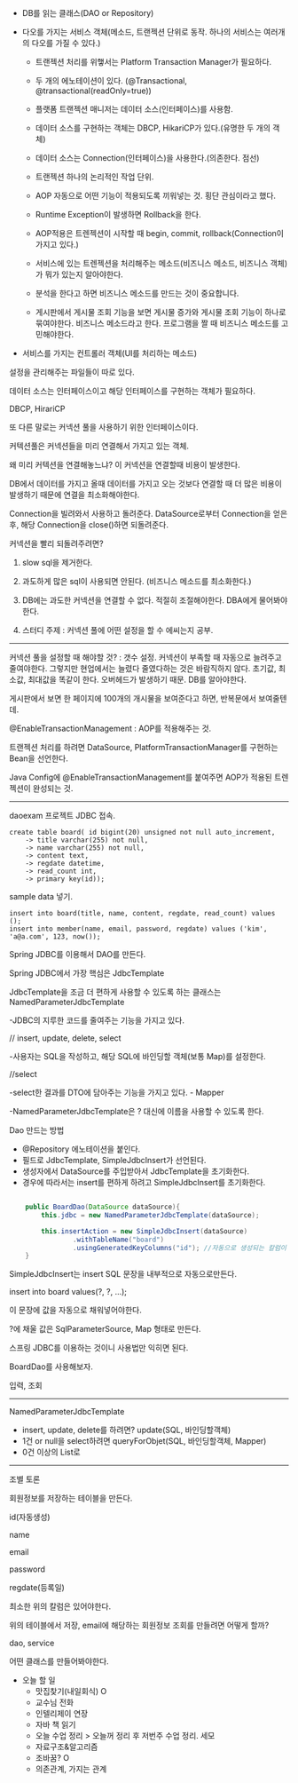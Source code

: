 * DB를 읽는 클래스(DAO or Repository)

* 다오를 가지는 서비스 객체(메소드, 트랜젝션 단위로 동작. 하나의 서비스는 여러개의 다오를 가질 수 있다.)

  * 트랜젝션 처리를 위햏서는 Platform Transaction Manager가 필요하다.

  * 두 개의 에노테이션이 있다. (@Transactional, @transactional(readOnly=true))

  * 플랫폼 트랜젝션 매니저는 데이터 소스(인터페이스)를 사용함.

  * 데이터 소스를 구현하는 객체는 DBCP, HikariCP가 있다.(유명한 두 개의 객체)

  * 데이터 소스는 Connection(인터페이스)을 사용한다.(의존한다. 점선)

  * 트랜젝션 하나의 논리적인 작업 단위. 

  * AOP 자동으로 어떤 기능이 적용되도록 끼워넣는 것. 횡단 관심이라고 했다.

  * Runtime Exception이 발생하면 Rollback을 한다. 

  * AOP적용은 트렌젝션이 시작할 때 begin, commit, rollback(Connection이 가지고 있다.)

  * 서비스에 있는 트렌젝션을 처리해주는 메소드(비즈니스 메소드, 비즈니스 객체)가 뭐가 있는지 알아야한다.

  * 분석을 한다고 하면 비즈니스 메소드를 만드는 것이 중요합니다.

  * 게시판에서 게시물 조회 기능을 보면 게시물 증가와 게시물 조회 기능이 하나로 묶여야한다. 비즈니스 메소드라고 한다. 프로그램을 짤 때 비즈니스 메소드를 고민해야한다.

* 서비스를 가지는 컨트롤러 객체(UI를 처리하는 메소드)



설정을 관리해주는 파일들이 따로 있다. 



데이터 소스는 인터페이스이고 해당 인터페이스를 구현하는 객체가 필요하다.

DBCP, HirariCP

또 다른 말로는 커넥션 풀을 사용하기 위한 인터페이스이다.

커텍션풀은 커넥션들을 미리 연결해서 가지고 있는 객체.

왜 미리 커텍션을 연결해놓느냐? 이 커넥션을 연결할때 비용이 발생한다.

DB에서 데이터를 가지고 올때 데이터를 가지고 오는 것보다 연결할 때 더 많은 비용이 발생하기 때문에 연결을 최소화해야한다. 

Connection을 빌려와서 사용하고 돌려준다. DataSource로부터 Connection을 얻은 후, 해당 Connection을 close()하면 되돌려준다.

커넥션을 빨리 되돌려주려면?

1) slow sql을 제거한다.

2) 과도하게 많은 sql이 사용되면 안된다. (비즈니스 메소드를 최소화한다.)

3) DB에는 과도한 커넥션을 연결할 수 없다. 적절히 조절해야한다. DBA에게 물어봐야 한다.

4) 스터디 주제 : 커넥션 풀에 어떤 설정을 할 수 에씨는지 공부.

-------------------------------------------------------------

커넥션 풀을 설정할 때 해야할 것? : 갯수 설정. 커넥션이 부족할 때 자동으로 늘려주고 줄여야한다. 그렇지만 현업에서는 늘렸다 줄였다하는 것은 바람직하지 않다. 초기값, 최소값, 최대값을 똑같이 한다. 오버헤드가 발생하기 때문. DB를 알아야한다. 

게시판에서 보면 한 페이지에 100개의 개시물을 보여준다고 하면, 반복문에서 보여줄텐데. 



@EnableTransactionManagement : AOP를 적용해주는 것.

트랜젝션 처리를 하려면 DataSource, PlatformTransactionManager를 구현하는 Bean을 선언한다.

Java Config에 @EnableTransactionManagement를 붙여주면 AOP가 적용된 트렌젝션이 완성되는 것.





-----

daoexam 프로젝트 JDBC 접속.

```mysql
create table board( id bigint(20) unsigned not null auto_increment,
    -> title varchar(255) not null,
    -> name varchar(255) not null,
    -> content text,
    -> regdate datetime,
    -> read_count int,
    -> primary key(id));

```



sample data 넣기.

```mysql
insert into board(title, name, content, regdate, read_count) values ();
insert into member(name, email, password, regdate) values ('kim', 'a@a.com', 123, now());
```



Spring JDBC를 이용해서 DAO를 만든다. 

Spring JDBC에서 가장 핵심은 JdbcTemplate

JdbcTemplate을 조금 더 편하게 사용할 수 있도록 하는 클래스는 NamedParameterJdbcTemplate

-JDBC의 지루한 코드를 줄여주는 기능을 가지고 있다. 

// insert, update, delete, select

-사용자는 SQL을 작성하고, 해당 SQL에 바인딩할 객체(보통 Map)를 설정한다.

//select

-select한 결과를 DTO에 담아주는 기능을 가지고 있다. - Mapper

-NamedParameterJdbcTemplate은 ? 대신에 이름을 사용할 수 있도록 한다.



Dao 만드는 방법

- @Repository 에노테이션을 붙인다.
- 필드로 JdbcTemplate, SimpleJdbcInsert가 선언된다.
- 생성자에서 DataSource를 주입받아서 JdbcTemplate을 초기화한다.
- 경우에 따라서는 insert를 편하게 하려고 SimpleJdbcInsert를 초기화한다.

```java

    public BoardDao(DataSource dataSource){
        this.jdbc = new NamedParameterJdbcTemplate(dataSource);

        this.insertAction = new SimpleJdbcInsert(dataSource)
                .withTableName("board")
                .usingGeneratedKeyColumns("id"); //자동으로 생성되는 칼럼이 있는 경우
    }
```



SimpleJdbcInsert는 insert SQL 문장을 내부적으로 자동으로만든다.

insert into board values(?, ?, ...);

이 문장에 값을 자동으로 채워넣어야한다.

?에 채울 값은 SqlParameterSource, Map 형태로 만든다.

스프링 JDBC를 이용하는 것이니 사용법만 익히면 된다. 



BoardDao를 사용해보자.

입력, 조회 



---

NamedParameterJdbcTemplate

- insert, update, delete를 하려면? update(SQL, 바인딩할객체)
- 1건 or null을 select하려면 queryForObjet(SQL, 바인딩할객체, Mapper)
- 0건 이상의 List로 



---

조별 토론

회원정보를 저장하는 테이블을 만든다.

id(자동생성)

name

email

password

regdate(등록일)



최소한 위의 칼럼은 있어야한다.

위의 테이블에서 저장, email에 해당하는 회원정보 조회를 만들려면 어떻게 할까?

dao, service



어떤 클래스를 만들어봐야한다. 







* 오늘 할 일
  * 맛집찾기(내일회식) O
  * 교수님 전화
  * 인텔리제이 연장 
  * 자바 책 읽기 
  * 오늘 수업 정리 > 오늘꺼 정리 후 저번주 수업 정리. 세모
  * 자료구조&알고리즘
  * 조바꿈? O
  * 의존관계, 가지는 관계

